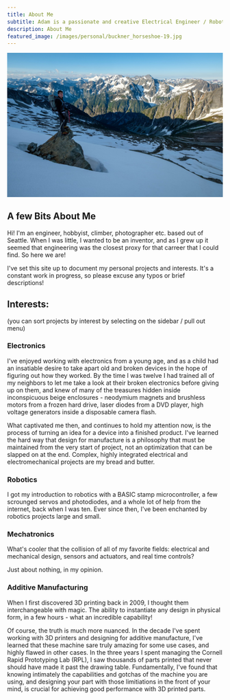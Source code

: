 ```yaml
---
title: About Me
subtitle: Adam is a passionate and creative Electrical Engineer / Roboticist from Seattle, WA.
description: About Me
featured_image: /images/personal/buckner_horseshoe-19.jpg
---
```


![](/images/personal/buckner_horseshoe-19.jpg)

## A few Bits About Me

Hi! I'm an engineer, hobbyist, climber, photographer etc. based out of Seattle. When I was little, I wanted to be an inventor, and as I grew up it seemed that engineering was the closest proxy for that carreer that I could find. So here we are!

I've set this site up to document my personal projects and interests. It's a constant work in progress, so please excuse any typos or brief descriptions! 

## Interests:
(you can sort projects by interest by selecting on the sidebar / pull out menu)

### Electronics
I've enjoyed working with electronics from a young age, and as a child had an insatiable desire to take apart old and broken devices in the hope of figuring out how they worked. By the time I was twelve I had trained all of my neighbors to let me take a look at their broken electronics before giving up on them, and knew of many of the treasures hidden inside inconspicuous beige enclosures - neodymium magnets and brushless motors from a frozen hard drive, laser diodes from a DVD player, high voltage generators inside a disposable camera flash.

What captivated me then, and continues to hold my attention now, is the process of turning an idea for a device into a finished product. I've learned the hard way that design for manufacture is a philosophy that must be maintained from the very start of project, not an optimization that can be slapped on at the end. Complex, highly integrated electrical and electromechanical projects are my bread and butter.

### Robotics
I got my introduction to robotics with a BASIC stamp microcontroller, a few scrounged servos and photodiodes, and a whole lot of help from the internet, back when I was ten. Ever since then, I've been enchanted by robotics projects large and small. 

### Mechatronics
What's cooler that the collision of all of my favorite fields: electrical and mechanical design, sensors and actuators, and real time controls? 

Just about nothing, in my opinion.

### Additive Manufacturing
When I first discovered 3D printing back in 2009, I thought them interchangeable with magic. The ability to instantiate any design in physical form, in a few hours - what an incredible capability!

Of course, the truth is much more nuanced. In the decade I've spent working with 3D printers and designing for additive manufacture, I've learned that these machine sare truly amazing for some use cases, and highly flawed in other cases. In the three years I spent managing the Cornell Rapid Prototyping Lab (RPL), I saw thousands of parts printed that never should have made it past the drawing table. Fundamentally, I've found that knowing intimately the capabilities and gotchas of the machine you are using, and designing your part with those limitiations in the front of your mind, is crucial for achieving good performance with 3D printed parts.